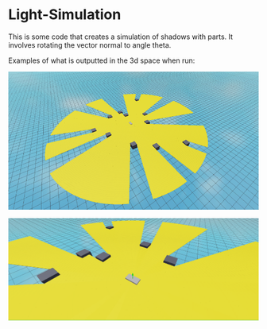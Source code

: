 # Light-Simulation

This is some code that creates a simulation of shadows with parts. It involves rotating the vector normal to angle theta.

Examples of what is outputted in the 3d space when run:

![Full View](/images/fullview.png)

![Angled View](/images/angledview.png)
